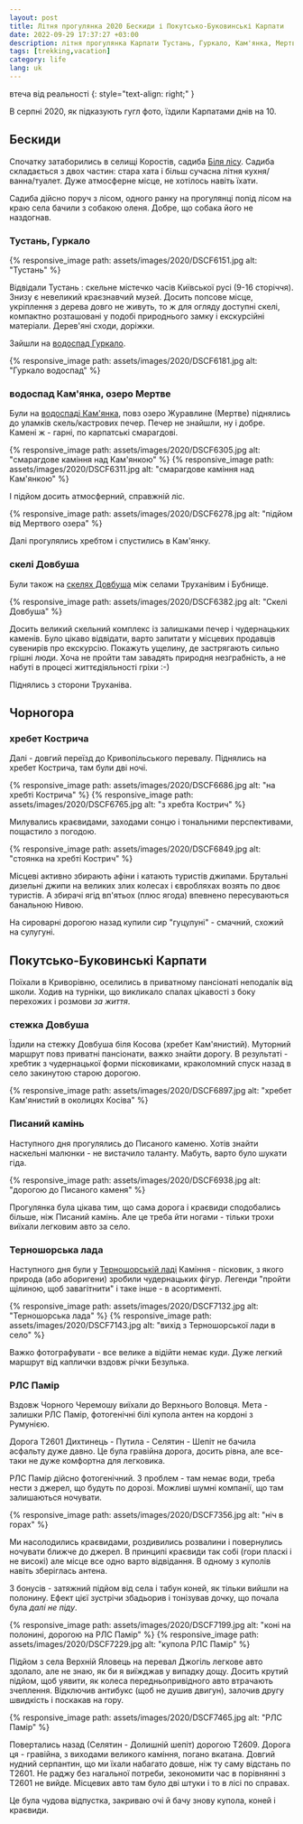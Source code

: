 ```yaml
---
layout: post
title: Літня прогулянка 2020 Бескиди і Покутсько-Буковинські Карпати
date: 2022-09-29 17:37:27 +03:00
description: літня прогулянка Карпати Тустань, Гуркало, Кам'янка, Мертве озеро скелі Довбуша хребет Кострича Писаний камінь, Терношорська лада Рлс Памір
tags: [trekking,vacation]
category: life
lang: uk
---
```


втеча від реальності
{: style="text-align: right;" }


В серпні 2020, як підказують гугл фото, їздили Карпатами днів на 10.

## Бескиди

Спочатку затаборились в селищі Коростів, садиба [Біля лісу](https://maps.google.com/?cid=956789349912474078&entry=gps).
Садиба складається з двох частин: стара хата і більш сучасна літня кухня/ванна/туалет.
Дуже атмосферне місце, не хотілось навіть їхати.

Садиба дійсно поруч з лісом, одного ранку на прогулянці попід лісом на краю села бачили з собакою оленя. 
Добре, що собака його не наздогнав.

### Тустань, Гуркало

{% responsive_image path: assets/images/2020/DSCF6151.jpg alt: "Тустань" %}

Відвідали Тустань : скельне містечко часів Київської русі (9-16 сторіччя).
Знизу є невеликий краєзнавчий музей.
Досить попсове місце, укріплення з дерева довго не живуть, то ж для огляду доступні скелі, компактно розташовані у подобі природнього замку і екскурсійні матеріали.
Дерев'яні сходи, доріжки.

Зайшли на [водоспад Гуркало](https://maps.app.goo.gl/R5qmP9yFbiXMy2QE7).

{% responsive_image path: assets/images/2020/DSCF6181.jpg alt: "Гуркало водоспад" %}

### водоспад Кам'янка, озеро Мертве
Були на [водоспаді Кам'янка](https://maps.app.goo.gl/k8QZ2z6TYp2mHEpK7), повз озеро Журавлине (Мертве) піднялись до уламків скель/кастрових печер.
Печер не знайшли, ну і добре.
Камені ж - гарні, по карпатські смарагдові. 

{% responsive_image path: assets/images/2020/DSCF6305.jpg alt: "смарагдове каміння над Кам'янкою" %}
{% responsive_image path: assets/images/2020/DSCF6311.jpg alt: "смарагдове каміння над Кам'янкою" %}

І підйом досить атмосферний, справжній ліс.

{% responsive_image path: assets/images/2020/DSCF6278.jpg alt: "підйом від Мертвого озера" %}

Далі прогулялись хребтом і спустились в Кам'янку.

### скелі Довбуша 
Були також на [скелях Довбуша](https://maps.app.goo.gl/NvuV6LCnDDJokm9M9) між селами Труханівим і Бубнище.

{% responsive_image path: assets/images/2020/DSCF6382.jpg alt: "Скелі Довбуша" %}

Досить великий скельний комплекс із залишками печер і чудернацьких каменів.
Було цікаво відвідати, варто запитати у місцевих продавців сувенирів про екскурсію.
Покажуть ущелину, де застрягають сильно грішні люди.
Хоча не пройти там завадять природня незграбність, а не набуті в процесі життєдіяльності гріхи :-) 

Піднялись з сторони Труханіва.

## Чорногора

### хребет Кострича

Далі - довгий переїзд до Кривопільського перевалу. Піднялись на хребет Кострича, там були дві ночі. 

{% responsive_image path: assets/images/2020/DSCF6686.jpg alt: "на хребті Кострича" %}
{% responsive_image path: assets/images/2020/DSCF6765.jpg alt: "з хребта Кострич" %}

Милувались краєвидами, заходами сонцю і тональними перспективами, пощастило з погодою. 

{% responsive_image path: assets/images/2020/DSCF6849.jpg alt: "стоянка на хребті Кострич" %}

Місцеві активно збирають афіни і катають туристів джипами.
Брутальні дизельні джипи на великих злих колесах і євробляхах возять по двоє туристів.
А збирачі ягід вп'ятьох (плюс ягода) впевнено пересуваються  банальною Нивою.

На сироварні дорогою назад купили сир "гуцулуні" - смачний, схожий на сулугуні.

## Покутсько-Буковинські Карпати
Поїхали в Криворівню, оселились в приватному пансіонаті неподалік від школи.
Ходив на турніки, що викликало спалах цікавості з боку перехожих і розмови _за життя_.

### стежка Довбуша
Їздили на стежку Довбуша біля Косова (хребет Кам'янистий).
Муторний маршрут повз приватні пансіонати, важко знайти дорогу. 
В результаті - хребтик з чудернацької форми пісковиками, краколомний спуск назад в село закинутою старою дорогою.

{% responsive_image path: assets/images/2020/DSCF6897.jpg alt: "хребет Кам'янистий в околицях Косіва" %}

### Писаний камінь
Наступного дня прогулялись до Писаного каменю.
Хотів знайти наскельні малюнки - не вистачило таланту.
Мабуть, варто було шукати гіда.

{% responsive_image path: assets/images/2020/DSCF6938.jpg alt: "дорогою до Писаного каменя" %}

Прогулянка була цікава тим, що сама дорога і краєвиди сподобались більше, ніж Писаний камінь.
Але це треба йти ногами - тільки трохи виїхали легковим авто за село.

### Терношорська лада
Наступного дня були у [Терношорській ладі](https://maps.app.goo.gl/t5JKvqAdo6Cmnav46) 
Каміння - пісковик, з якого природа (або аборигени) зробили чудернацьких фігур.
Легенди "пройти щілиною, щоб завагітнити" і таке інше - в асортименті.

{% responsive_image path: assets/images/2020/DSCF7132.jpg alt: "Терношорська лада" %}
{% responsive_image path: assets/images/2020/DSCF7143.jpg alt: "вихід з Терношорської лади в село" %}

Важко фотографувати - все велике а відійти немає куди.
Дуже легкий маршрут від каплички вздовж річки Безулька.

### РЛС Памір
Вздовж Чорного Черемошу виїхали до Верхнього Воловця.
Мета - залишки РЛС Памір, фотогенічні білі купола антен на кордоні з Румунією.

Дорога Т2601 Дихтинець - Путила - Селятин - Шепіт не бачила асфальту дуже давно. 
Це була гравійна дорога, досить рівна, але все-таки не дуже комфортна для легковика.

РЛС Памір дійсно фотогенічний. 
З проблем - там немає води, треба нести з джерел, що будуть по дорозі.
Можливі шумні компанії, що там залишаються ночувати.

{% responsive_image path: assets/images/2020/DSCF7356.jpg alt: "ніч в горах" %}

Ми насолодились краєвидами, роздивились розвалини і повернулись ночувати ближче до джерел.
В принципі краєвиди так собі (гори пласкі і не високі) але місце все одно варто відвідання.
В одному з куполів навіть зберіглась антена.

З бонусів - затяжний підйом від села і табун коней, як тільки вийшли на полонину.
Ефект цієї зустрічи збадьорив і тонізував дочку, що почала була _далі не піду_.

{% responsive_image path: assets/images/2020/DSCF7199.jpg alt: "коні на полонині, дорогою на РЛС Памір" %}
{% responsive_image path: assets/images/2020/DSCF7229.jpg alt: "купола РЛС Памір" %}

Підйом з села Верхній Яловець на перевал Джогіль легкове авто здолало, але не знаю, як би я виїжджав у випадку дощу.
Досить крутий підйом, щоб уявити, як колеса передньопривідного авто втрачають зчеплення.
Відключив антибукс (щоб не душив двигун), залочив другу швидкість і поскакав на гору.

{% responsive_image path: assets/images/2020/DSCF7465.jpg alt: "РЛС Памір" %}

Повертались назад (Селятин - Долишній шепіт) дорогою Т2609.
Дорога ця - гравійна, з виходами великого каміння, погано вкатана.
Довгий нудний серпантин, що ми їхали набагато довше, ніж ту саму відстань по Т2601.
Не раджу без нагальної потреби, зекономити час в порівнянні з Т2601 не вийде.
Місцевих авто там було дві штуки і то в лісі по справах.

Це була чудова відпустка, закриваю очі й бачу знову купола, коней і краєвиди.
